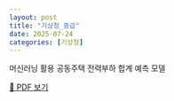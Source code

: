 ```yaml
---
layout: post
title: "기상청_중급"
date: 2025-07-24
categories: [기상청]
---
```


머신러닝 활용 공동주택 전력부하 합계 예측 모델

[📄 PDF 보기](/dev-note/assets/기상청_중급.pdf)
